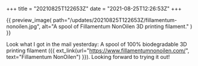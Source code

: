 +++
title = "20210825T122653Z"
date  = "2021-08-25T12:26:53Z"
+++

{{
    preview_image(
        path="/updates/20210825T122653Z/fillamentum-nonoilen.jpg",
        alt="A spool of Fillamentum NonOilen 3D printing filament."
    )
}}

Look what I got in the mail yesterday: A spool of 100% biodegradable 3D printing filament ({{ ext_link(url="https://www.fillamentumnonoilen.com/", text="Fillamentum NonOilen") }}). Looking forward to trying it out!
